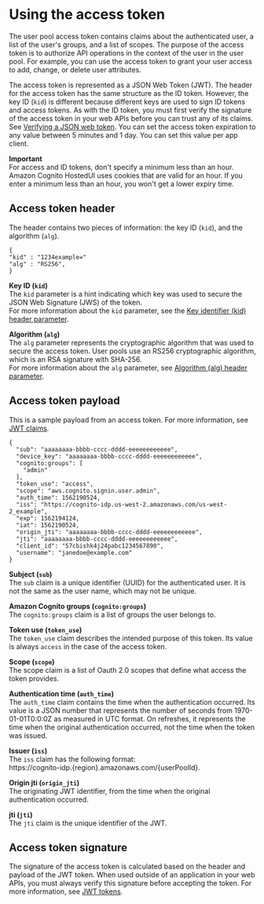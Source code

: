 # Using the access token<a name="amazon-cognito-user-pools-using-the-access-token"></a>

The user pool access token contains claims about the authenticated user, a list of the user's groups, and a list of scopes\. The purpose of the access token is to authorize API operations in the context of the user in the user pool\. For example, you can use the access token to grant your user access to add, change, or delete user attributes\.

The access token is represented as a JSON Web Token \(JWT\)\. The header for the access token has the same structure as the ID token\. However, the key ID \(`kid`\) is different because different keys are used to sign ID tokens and access tokens\. As with the ID token, you must first verify the signature of the access token in your web APIs before you can trust any of its claims\. See [Verifying a JSON web token](amazon-cognito-user-pools-using-tokens-verifying-a-jwt.md)\. You can set the access token expiration to any value between 5 minutes and 1 day\. You can set this value per app client\.

**Important**  
For access and ID tokens, don't specify a minimum less than an hour\. Amazon Cognito HostedUI uses cookies that are valid for an hour\. If you enter a minimum less than an hour, you won't get a lower expiry time\.

## Access token header<a name="user-pool-access-token-header"></a>

The header contains two pieces of information: the key ID \(`kid`\), and the algorithm \(`alg`\)\.

```
{
"kid" : "1234example="
"alg" : "RS256",
}
```

**Key ID \(`kid`\)**  
The `kid` parameter is a hint indicating which key was used to secure the JSON Web Signature \(JWS\) of the token\.  
For more information about the `kid` parameter, see the [Key identifier \(kid\) header parameter](https://tools.ietf.org/html/draft-ietf-jose-json-web-key-41#section-4.5)\.

**Algorithm \(`alg`\)**  
The `alg` parameter represents the cryptographic algorithm that was used to secure the access token\. User pools use an RS256 cryptographic algorithm, which is an RSA signature with SHA\-256\.  
For more information about the `alg` parameter, see [Algorithm \(alg\) header parameter](https://tools.ietf.org/html/draft-ietf-jose-json-web-key-41#section-4.4)\.

## Access token payload<a name="user-pool-access-token-payload"></a>

This is a sample payload from an access token\. For more information, see [JWT claims](https://tools.ietf.org/html/rfc7519#section-4)\.

```
{
  "sub": "aaaaaaaa-bbbb-cccc-dddd-eeeeeeeeeeee",
  "device_key": "aaaaaaaa-bbbb-cccc-dddd-eeeeeeeeeeee",
  "cognito:groups": [
    "admin"
  ],
  "token_use": "access",
  "scope": "aws.cognito.signin.user.admin",
  "auth_time": 1562190524,
  "iss": "https://cognito-idp.us-west-2.amazonaws.com/us-west-2_example",
  "exp": 1562194124,
  "iat": 1562190524,
  "origin_jti": "aaaaaaaa-bbbb-cccc-dddd-eeeeeeeeeeee",
  "jti": "aaaaaaaa-bbbb-cccc-dddd-eeeeeeeeeeee",
  "client_id": "57cbishk4j24pabc1234567890",
  "username": "janedoe@example.com"
}
```

**Subject \(`sub`\)**  
The `sub` claim is a unique identifier \(UUID\) for the authenticated user\. It is not the same as the user name, which may not be unique\.

**Amazon Cognito groups \(`cognito:groups`\)**  
The `cognito:groups` claim is a list of groups the user belongs to\.

**Token use \(`token_use`\)**  
The `token_use` claim describes the intended purpose of this token\. Its value is always `access` in the case of the access token\.

**Scope \(`scope`\)**  
The scope claim is a list of Oauth 2\.0 scopes that define what access the token provides\. 

**Authentication time \(`auth_time`\)**  
The `auth_time` claim contains the time when the authentication occurred\. Its value is a JSON number that represents the number of seconds from 1970\-01\-01T0:0:0Z as measured in UTC format\. On refreshes, it represents the time when the original authentication occurred, not the time when the token was issued\.

**Issuer \(`iss`\)**  
The `iss` claim has the following format:  
https://cognito\-idp\.\{region\}\.amazonaws\.com/\{userPoolId\}\.

**Origin jti \(`origin_jti`\)**  
The originating JWT identifier, from the time when the original authentication occurred\.

**jti \(`jti`\)**  
The `jti` claim is the unique identifier of the JWT\.

## Access token signature<a name="user-pool-access-token-signature"></a>

The signature of the access token is calculated based on the header and payload of the JWT token\. When used outside of an application in your web APIs, you must always verify this signature before accepting the token\. For more information, see [JWT tokens](https://docs.aws.amazon.com/cognito/latest/developerguide/amazon-cognito-user-pools-using-tokens-verifying-a-jwt.html)\.